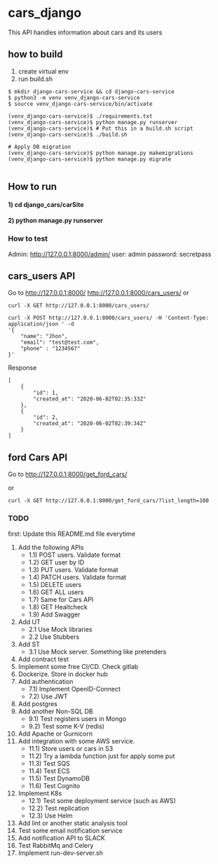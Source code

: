 # cars_django


This API handles information about cars and its users

## how to build
 1) create virtual env
 2) run build.sh
  
 ````
$ mkdir django-cars-service && cd django-cars-service
$ python3 -m venv venv_django-cars-service
$ source venv_django-cars-service/bin/activate

(venv_django-cars-service)$ ./requirements.txt
(venv_django-cars-service)$ python manage.py runserver
(venv_django-cars-service)$ # Put this in a build.sh script
(venv_django-cars-service)$ ./build.sh

# Apply DB migration
(venv_django-cars-service)$ python manage.py makemigrations
(venv_django-cars-service)$ python manage.py migrate


 ````
## How to run

#### 1) cd django_cars/carSite 
#### 2) python manage.py runserver 

### How to test

Admin:
http://127.0.0.1:8000/admin/
user: admin
password: secretpass



## cars_users API

Go to
http://127.0.0.1:8000/
http://127.0.0.1:8000/cars_users/
or 

```
curl -X GET http://127.0.0.1:8000/cars_users/
```


```
curl -X POST http://127.0.0.1:8000/cars_users/ -H 'Content-Type: application/json ' -d 
'{
    "name": "Jhon",
    "email": "test@test.com",
    "phone" : "1234567"
}'
```
Response

```
[
    {
        "id": 1,
        "created_at": "2020-06-02T02:35:33Z"
    },
    {
        "id": 2,
        "created_at": "2020-06-02T02:39:34Z"
    }
]
```


## ford Cars API

Go to http://127.0.0.1:8000/get_ford_cars/

or 

```
curl -X GET http://127.0.0.1:8000/get_ford_cars/?list_length=100
```


### TODO
 
 first: Update this README.md file everytime

1) Add the following APIs 
   - 1.1) POST users. Validate format
   - 1.2) GET user by ID
   - 1.3) PUT users. Validate format
   - 1.4) PATCH users. Validate format
   - 1.5) DELETE users
   - 1.6) GET ALL users
   - 1.7) Same for Cars API
   - 1.8) GET Healtcheck
   - 1.9) Add Swagger
2) Add UT
    - 2.1 Use Mock libraries
    - 2.2 Use Stubbers
3) Add ST
    - 3.1 Use Mock server. Something like pretenders
4) Add contract test
5) Implement some free CI/CD. Check gitlab
6) Dockerize. Store in docker hub
7) Add authentication
    - 7.1) Implement OpenID-Connect
    - 7.2) Use JWT
8) Add postgres
9) Add another Non-SQL DB
    - 9.1) Test registers users in Mongo
    - 9.2) Test some K-V (redis)
10) Add Apache or Gurnicorn
11) Add integration with some AWS service.
    - 11.1) Store users or cars in S3
    - 11.2) Try a lambda function just for apply some put
    - 11.3) Test SQS
    - 11.4) Test ECS
    - 11.5) Test DynamoDB
    - 11.6) Test Cognito
12) Implement K8s
    - 12.1) Test some deployment service (such as AWS)
    - 12.2) Test replication
    - 12.3) Use Helm
13) Add lint or another static analysis tool
14) Test some email notification service
15) Add notification API to SLACK
16) Test RabbitMq and Celery
17) Implement run-dev-server.sh
